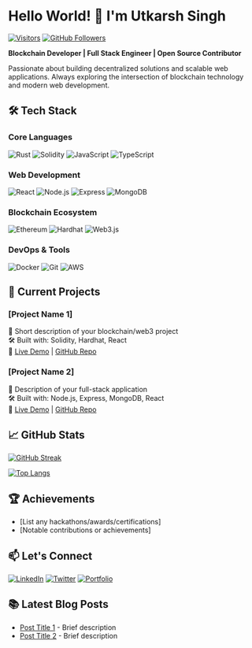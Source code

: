# Hello World! 👋 I'm Utkarsh Singh

[![Visitors](https://komarev.com/ghpvc/?username=utkarsh-singh-1729&label=Profile%20Views&color=0e75b6&style=flat)](https://github.com/utkarsh-singh-1729)
[![GitHub Followers](https://img.shields.io/github/followers/utkarsh-singh-1729?logo=github&style=social)](https://github.com/utkarsh-singh-1729)

**Blockchain Developer | Full Stack Engineer | Open Source Contributor**

Passionate about building decentralized solutions and scalable web applications. Always exploring the intersection of blockchain technology and modern web development.

## 🛠 Tech Stack

### Core Languages
![Rust](https://img.shields.io/badge/Rust-000000?style=for-the-badge&logo=rust&logoColor=white)
![Solidity](https://img.shields.io/badge/Solidity-363636?style=for-the-badge&logo=solidity&logoColor=white)
![JavaScript](https://img.shields.io/badge/JavaScript-F7DF1E?style=for-the-badge&logo=javascript&logoColor=black)
![TypeScript](https://img.shields.io/badge/TypeScript-3178C6?style=for-the-badge&logo=typescript&logoColor=white)

### Web Development
![React](https://img.shields.io/badge/React-61DAFB?style=for-the-badge&logo=react&logoColor=black)
![Node.js](https://img.shields.io/badge/Node.js-339933?style=for-the-badge&logo=node.js&logoColor=white)
![Express](https://img.shields.io/badge/Express-000000?style=for-the-badge&logo=express&logoColor=white)
![MongoDB](https://img.shields.io/badge/MongoDB-47A248?style=for-the-badge&logo=mongodb&logoColor=white)

### Blockchain Ecosystem
![Ethereum](https://img.shields.io/badge/Ethereum-3C3C3D?style=for-the-badge&logo=ethereum&logoColor=white)
![Hardhat](https://img.shields.io/badge/Hardhat-FFF100?style=for-the-badge&logoColor=black)
![Web3.js](https://img.shields.io/badge/Web3.js-F16822?style=for-the-badge&logo=web3.js&logoColor=white)

### DevOps & Tools
![Docker](https://img.shields.io/badge/Docker-2496ED?style=for-the-badge&logo=docker&logoColor=white)
![Git](https://img.shields.io/badge/Git-F05032?style=for-the-badge&logo=git&logoColor=white)
![AWS](https://img.shields.io/badge/AWS-232F3E?style=for-the-badge&logo=amazon-aws&logoColor=white)

## 🔭 Current Projects

### [Project Name 1]
📝 Short description of your blockchain/web3 project  
🛠 Built with: Solidity, Hardhat, React  
🔗 [Live Demo](link) | [GitHub Repo](link)

### [Project Name 2]
📝 Description of your full-stack application  
🛠 Built with: Node.js, Express, MongoDB, React  
🔗 [Live Demo](link) | [GitHub Repo](link)

## 📈 GitHub Stats

[![GitHub Streak](https://streak-stats.demolab.com?user=utkarsh-singh-1729&theme=dark)](https://git.io/streak-stats)

[![Top Langs](https://github-readme-stats.vercel.app/api/top-langs/?username=utkarsh-singh-1729&layout=compact&theme=vision-friendly-dark)](https://github.com/utkarsh-singh-1729)

## 🏆 Achievements
- [List any hackathons/awards/certifications]
- [Notable contributions or achievements]

## 📫 Let's Connect
[![LinkedIn](https://img.shields.io/badge/LinkedIn-0077B5?style=for-the-badge&logo=linkedin&logoColor=white)](your-linkedin-url)
[![Twitter](https://img.shields.io/badge/Twitter-1DA1F2?style=for-the-badge&logo=twitter&logoColor=white)](your-twitter-url)
[![Portfolio](https://img.shields.io/badge/Portfolio-4285F4?style=for-the-badge&logo=google-chrome&logoColor=white)](your-portfolio-url)

## 📚 Latest Blog Posts
- [Post Title 1](link) - Brief description
- [Post Title 2](link) - Brief description
